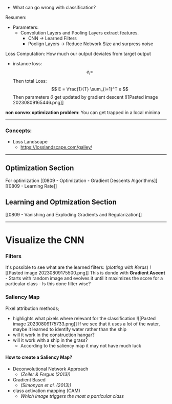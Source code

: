 - What can go wrong with classification?

Resumen:

- Parameters: 
	- Convolution Layers and Pooling Layers extract features.
		- CNN -> Learned Filters
		- Poolign Layers -> Reduce Network Size and surpress noise

Loss Computation:
How much our output deviates from target output
- instance loss:
$$
e_i = 
$$
Then total Loss:
$$
E = \frac{1}{T} \sum_{i=1}^T e
$$
Then parameters $\theta$ get updated by gradient descent
![[Pasted image 20230809165446.png]]

**non convex optimization problem**: You can get trapped in a local minima

___
### Concepts:
- Loss Landscape
	- https://losslandscape.com/galley/

___

## Optimization Section
For optimization
[[0809 - Optimization - Gradient Descents Algorithms]]
[[0809 - Learning Rate]]

## Learning and Optmization Section
[[0809 - Vanishing and Exploding Gradients and Regularization]]

___
# Visualize the CNN
### Filters
It's possible to see what are the learned filters: (*plotting with Keras*)
![[Pasted image 20230809175500.png]]
This is donde with **Gradient Ascent**
	- Starts with random image and evolves it until it maximizes the score for a particular class
		- Is this done filter wise?

### Saliency Map
Pixel attribution methods;
- highlights what pixels where relevant for the classification
![[Pasted image 20230809175733.png]]
If we see that it uses a lot of the water, maybe it learned to identify water rather than the ship
- will it work in the construction hangar?
- will it work with a ship in the grass?
	- According to the saliency map it may not have much luck

#### How to create a Saliency Map?
- Deconvolutional Network Approach
	- *(Zeiler & Fergus (2013))*
- Gradient Based
	- *(Simonyan et al. (2013))*
- class activation mapping (CAM)
	- *Which image triggers the most a particular class*



